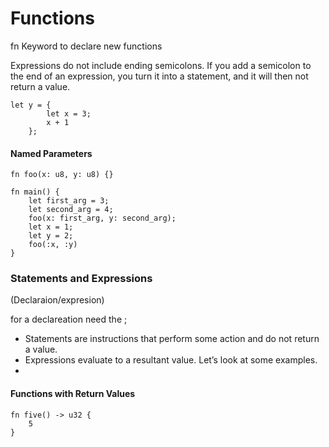 # Functions


fn Keyword to declare new functions


Expressions do not include ending semicolons. If you add a semicolon to the end of an expression, you turn it into a statement, and it will then not return a value.
```
let y = {
        let x = 3;
        x + 1
    };
``` 

#### Named Parameters

```
fn foo(x: u8, y: u8) {}

fn main() {
    let first_arg = 3;
    let second_arg = 4;
    foo(x: first_arg, y: second_arg);
    let x = 1;
    let y = 2;
    foo(:x, :y)
}
```


### Statements and Expressions
(Declaraion/expresion)

for a declareation need the ;

- Statements are instructions that perform some action and do not return a value.
- Expressions evaluate to a resultant value. Let’s look at some examples.
- 
#### Functions with Return Values

```
fn five() -> u32 {
    5
} 
```